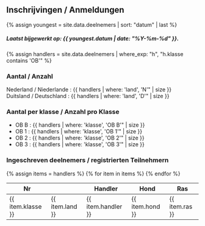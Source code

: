 ## Inschrijvingen / Anmeldungen

{% assign youngest = site.data.deelnemers | sort: "datum" | last %}

##### Laatst bijgewerkt op: {{ youngest.datum | date: "%Y-%m-%d" }}.

{% assign handlers = site.data.deelnemers | where_exp: "h", "h.klasse contains 'OB'" %}

### Aantal / Anzahl<br/>

Nederland / Niederlande : {{ handlers | where: 'land', 'N'" | size }}<br/>
Duitsland / Deutschland : {{ handlers | where: 'land', 'D'" | size }}<br/>

### Aantal per klasse / Anzahl pro Klasse<br/>

- OB B : {{ handlers | where: 'klasse', 'OB B'" | size }}<br/>
- OB 1 : {{ handlers | where: 'klasse', 'OB 1'" | size }}<br/>
- OB 2 : {{ handlers | where: 'klasse', 'OB 2'" | size }}<br/>
- OB 3 : {{ handlers | where: 'klasse', 'OB 3'" | size }}<br/>

### Ingeschreven deelnemers / registrierten Teilnehmern

<table>
  <thead>
    <tr>
      <th>Nr</th>
      <th></th>
      <th>Handler</th>
      <th>Hond</th>
      <th>Ras</th>
    </tr>
  </thead>
  <tbody>
{% assign items = handlers %}
{% for item in items %}
    <tr>
      <td>{{ item.klasse }}</td>
      <td>{{ item.land }}</td>
      <td>{{ item.handler }}</td>
      <td>{{ item.hond }}</td>
      <td>{{ item.ras }}</td>
    </tr>
{% endfor %}
  </tbody>
</table>
